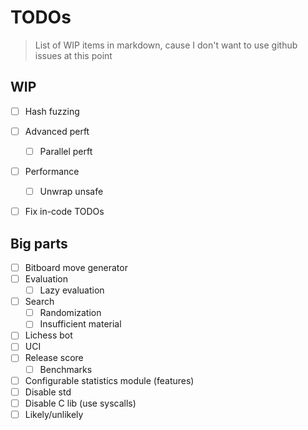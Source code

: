 # TODOs

> List of WIP items in markdown, cause I don't want to use github issues at this point

## WIP

- [ ] Hash fuzzing

- [ ] Advanced perft
  - [ ] Parallel perft

- [ ] Performance
  - [ ] Unwrap unsafe

- [ ] Fix in-code TODOs

## Big parts

- [ ] Bitboard move generator
- [ ] Evaluation
  - [ ] Lazy evaluation
- [ ] Search
  - [ ] Randomization
  - [ ] Insufficient material
- [ ] Lichess bot
- [ ] UCI
- [ ] Release score
  - [ ] Benchmarks
- [ ] Configurable statistics module (features)
- [ ] Disable std
- [ ] Disable C lib (use syscalls)
- [ ] Likely/unlikely